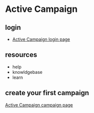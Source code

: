 # Active Campaign

## login
- [Active Campaign login page](Metro77073.activehosted.com)
## resources
- help
- knowldgebase
- learn

## create your first campaign
 [Active Campaign campaign page](Metro77073.activehosted.com/campaigns)

